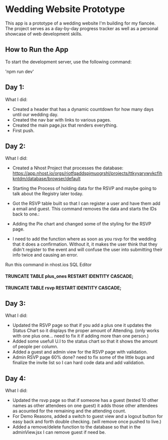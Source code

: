 # Wedding Website Prototype

This app is a prototype of a wedding website I'm building for my fiancée. The project serves as a day-by-day progress tracker as well as a personal showcase of web development skills.

## How to Run the App

To start the development server, use the following command:

'npm run dev'

## Day 1:

What I did:

- Created a header that has a dynamic countdown for how many days until our wedding day.
- Created the nav bar with links to various pages.
- Created the main page.jsx that renders everything.
- First push.

## Day 2:

What I did:

- Created a Nhost Project that processes the database:
  https://app.nhost.io/orgs/riotfqaddspjmuogrshl/projects/ttkyyarywykcfihkntdm/database/browser/default
- Starting the Process of holding data for the RSVP and maybe going to talk about the Registry later today.
- Got the RSVP table built so that I can register a user and have them add a email and guest. This command removes the data and starts the IDs back to one.:
- Adding the Pie chart and changed some of the styling for the RSVP page.

- I need to add the function where as soon as you rsvp for the wedding that it does a confirmation. Without it, it makes the user think that they didn't register to the event and will confuse the user into submitting their info twice and causing an error.

Run this command in nhost.ios SQL Editor

#### TRUNCATE TABLE plus_ones RESTART IDENTITY CASCADE;

#### TRUNCATE TABLE rsvp RESTART IDENTITY CASCADE;

## Day 3:

What I did:

- Updated the RSVP page so that if you add a plus one it updates the Status Chart so it displays the proper amount of Attending. (only works with one plus one... need to fix it if adding more than one person.)
- Added some usefull U.I to the status chart so that it shows the amount of people per column.
- Added a guest and admin view for the RSVP page with validation.
- Admin RSVP page 60% done? need to fix some of the little bugs and finalize the invite list so I can hard code data and add validation.

## Day 4:

What I did:

- Updated the rsvp page so that if someone has a guest (tested 10 other names as other attendees on one guest) it adds those other attendees as acounted for the remaining and the attending count.
- For Demo Reasons, added a switch to guest view and a logout button for easy back and forth double checking. (will remove once pushed to live.)
- Added a remove/delete function to the database so that in the adminView.jsx I can remove guest if need be.
